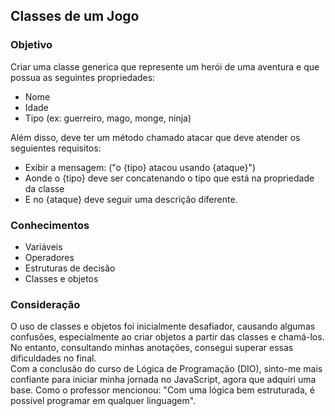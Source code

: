 ## Classes de um Jogo

### Objetivo
Criar uma classe generica que represente um herói de uma aventura e que possua as seguintes propriedades:
- Nome
- Idade
- Tipo (ex: guerreiro, mago, monge, ninja)

Além disso, deve ter um método chamado atacar que deve atender os seguientes requisitos:
- Exibir a mensagem: ("o {tipo} atacou usando {ataque}")
- Aonde o {tipo} deve ser concatenando o tipo que está na propriedade da classe
- E no {ataque} deve seguir uma descrição diferente.

### Conhecimentos
- Variáveis
- Operadores
- Estruturas de decisão
- Classes e objetos

### Consideração
O uso de classes e objetos foi inicialmente desafiador, causando algumas confusões, especialmente ao criar objetos a partir das classes e chamá-los. No entanto, consultando minhas anotações, consegui superar essas dificuldades no final.<br>
Com a conclusão do curso de Lógica de Programação (DIO), sinto-me mais confiante para iniciar minha jornada no JavaScript, agora que adquiri uma base. Como o professor mencionou: "Com uma lógica bem estruturada, é possível programar em qualquer linguagem".